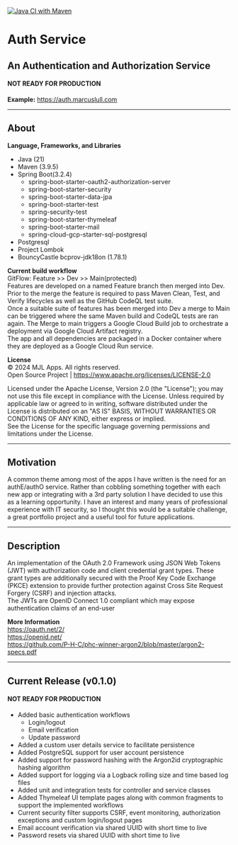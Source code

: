 [![Java CI with Maven](https://github.com/marcuslull/Auth/actions/workflows/maven.yml/badge.svg?branch=dev)](https://github.com/marcuslull/Auth/actions/workflows/maven.yml)

# Auth Service

## An Authentication and Authorization Service
#### NOT READY FOR PRODUCTION
**Example:**
https://auth.marcuslull.com
___

## About
**Language, Frameworks, and Libraries**
* Java (21)
* Maven (3.9.5)
* Spring Boot(3.2.4)
    * spring-boot-starter-oauth2-authorization-server
    * spring-boot-starter-security
    * spring-boot-starter-data-jpa
    * spring-boot-starter-test
    * spring-security-test
    * spring-boot-starter-thymeleaf
    * spring-boot-starter-mail
    * spring-cloud-gcp-starter-sql-postgresql
* Postgresql
* Project Lombok
* BouncyCastle bcprov-jdk18on (1.78.1)

**Current build workflow**  
GitFlow: Feature >> Dev >> Main(protected)  
Features are developed on a named Feature branch then merged into Dev. Prior to the merge the feature is required to 
pass Maven Clean, Test, and Verify lifecycles as well as the GitHub CodeQL test suite.  
Once a suitable suite of features has been merged into Dev a merge to Main can be triggered where the same Maven build 
and CodeQL tests are ran again. The Merge to main triggers a Google Cloud Build job to orchestrate a deployment via 
Google Cloud Artifact registry.  
The app and all dependencies are packaged in a Docker container where they are deployed as a Google Cloud Run service.  

**License**  
&copy; 2024 MJL Apps. All rights reserved.  
Open Source Project | <a href="https://www.apache.org/licenses/LICENSE-2.0">https://www.apache.org/licenses/LICENSE-2.0</a>

Licensed under the Apache License, Version 2.0 (the "License"); you may not use this file except in compliance with the
License. Unless required by applicable law or agreed to in writing, software distributed under the License is
distributed on an "AS IS" BASIS, WITHOUT WARRANTIES OR CONDITIONS OF ANY KIND, either express or implied.  
See the License for the specific language governing permissions and limitations under the License.
___

## Motivation
A common theme among most of the apps I have written is the need for an authE/authO service. Rather than cobbling 
something together with each new app or integrating with a 3rd party solution I have decided to use this as a learning 
opportunity. I have an interest and many years of professional experience with IT security, so I thought this would be a 
suitable challenge, a great portfolio project and a useful tool for future applications.
___

## Description
An implementation of the OAuth 2.0 Framework using JSON Web Tokens (JWT) with authorization code and client credential grant 
types. These grant types are additionally secured with the Proof Key Code Exchange (PKCE) extension to provide further
protection against Cross Site Request Forgery (CSRF) and injection attacks.  
The JWTs are OpenID Connect 1.0 compliant which may expose authentication claims of an end-user

**More Information**  
<a href="https://oauth.net/2/">https://oauth.net/2/</a>  
<a href="https://openid.net/">https://openid.net/</a>  
<a href="https://github.com/P-H-C/phc-winner-argon2/blob/master/argon2-specs.pdf">https://github.com/P-H-C/phc-winner-argon2/blob/master/argon2-specs.pdf</a>
___

## Current Release (v0.1.0)
#### NOT READY FOR PRODUCTION
* Added basic authentication workflows
  * Login/logout
  * Email verification
  * Update password
* Added a custom user details service to facilitate persistence
* Added PostgreSQL support for user account persistence
* Added support for password hashing with the Argon2id cryptographic hashing algorithm
* Added support for logging via a Logback rolling size and time based log files
* Added unit and integration tests for controller and service classes
* Added Thymeleaf UI template pages along with common fragments to support the implemented workflows
* Current security filter supports CSRF, event monitoring, authorization exceptions and custom login/logout pages
* Email account verification via shared UUID with short time to live
* Password resets via shared UUID with short time to live

